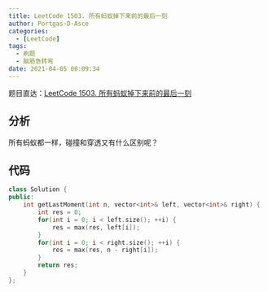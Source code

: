 ```yaml
---
title: LeetCode 1503. 所有蚂蚁掉下来前的最后一刻
author: Portgas·D·Asce
categories:
  - [LeetCode]
tags:
  - 刷题
  - 脑筋急转弯
date: 2021-04-05 00:09:34
---
```


<!--more-->

题目直达：[LeetCode 1503. 所有蚂蚁掉下来前的最后一刻](https://leetcode-cn.com/problems/last-moment-before-all-ants-fall-out-of-a-plank/)

## 分析
所有蚂蚁都一样，碰撞和穿透又有什么区别呢？
## 代码
```cpp
class Solution {
public:
    int getLastMoment(int n, vector<int>& left, vector<int>& right) {
        int res = 0;
        for(int i = 0; i < left.size(); ++i) {
            res = max(res, left[i]);
        }
        for(int i = 0; i < right.size(); ++i) {
            res = max(res, n - right[i]);
        }
        return res;
    }
};
```